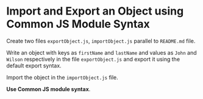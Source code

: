 # Import and Export an Object using Common JS Module Syntax

Create two files `exportObject.js`, `importObject.js` parallel to `README.md` file.

Write an object with keys as `firstName` and `lastName` and values as `John` and `Wilson` respectively in the file `exportObject.js` and export it using the default export syntax.

Import the object in the `importObject.js` file.

<b>Use Common JS module syntax</b>.
